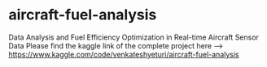 # aircraft-fuel-analysis
Data Analysis and Fuel Efficiency Optimization in Real-time Aircraft Sensor Data
Please find the kaggle link of the complete project here --> https://www.kaggle.com/code/venkateshyeturi/aircraft-fuel-analysis
